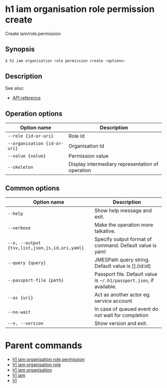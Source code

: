 
# h1 iam organisation role permission create

Create iam/role.permission

## Synopsis

```bash
$ h1 iam organisation role permission create <options>
```

## Description

See also:

* [API reference](https://api.hyperone.com/v2/docs#operation/iam_organisation_role_permission_create)

## Operation options

| Option name                      | Description                                      |
| -------------------------------- | ------------------------------------------------ |
| ```--role {id-or-uri}```         | Role Id                                          |
| ```--organisation {id-or-uri}``` | Organisation Id                                  |
| ```--value {value}```            | Permission value                                 |
| ```--skeleton```                 | Display intermediary representation of operation |

## Common options

| Option name                                        | Description                                                              |
| -------------------------------------------------- | ------------------------------------------------------------------------ |
| ```--help```                                       | Show help message and exit.                                              |
| ```--verbose```                                    | Make the operation more talkative.                                       |
| ```--o, --output {tsv,list,json,js,id,uri,yaml}``` | Specify output format of command. Default value is yaml                  |
| ```--query {query}```                              | JMESPath query string. Default value is [].\{id:id\}                     |
| ```--passport-file {path}```                       | Passport file. Default value is ```~/.h1/passport.json```, if available. |
| ```--as {uri}```                                   | Act as another actor eg. service account                                 |
| ```--no-wait```                                    | In case of queued event do not wait for completion                       |
| ```--v, --version```                               | Show version and exit.                                                   |

# Parent commands

* [h1 iam organisation role permission](./../README.md)
* [h1 iam organisation role](./../../README.md)
* [h1 iam organisation](./../../../README.md)
* [h1 iam](./../../../../README.md)
* [h1](./../../../../../README.md)
